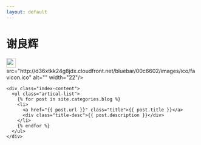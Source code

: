 ```yaml
---
layout: default
---
```


<body>
  <div class="index-wrapper">
    <div class="aside">
      <div class="info-card">
        <h1>谢良辉</h1>
        <a href="http://http://weibo.com/u/5301335010/home?wvr=5&lf=reg" target="_blank"><img src="http://www.weibo.com/favicon.ico" alt="" width="25"/></a>
         src="http://d36xtkk24g8jdx.cloudfront.net/bluebar/00c6602/images/ico/favicon.ico" alt="" width="22"/></a>
      </div>
      <div id="particles-js"></div>
    </div>

    <div class="index-content">
      <ul class="artical-list">
        {% for post in site.categories.blog %}
        <li>
          <a href="{{ post.url }}" class="title">{{ post.title }}</a>
          <div class="title-desc">{{ post.description }}</div>
        </li>
        {% endfor %}
      </ul>
    </div>
  </div>
</body>
